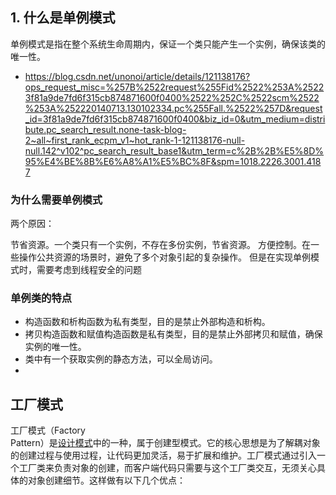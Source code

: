 ## 1. 什么是单例模式
单例模式是指在整个系统生命周期内，保证一个类只能产生一个实例，确保该类的唯一性。
- https://blog.csdn.net/unonoi/article/details/121138176?ops_request_misc=%257B%2522request%255Fid%2522%253A%25223f81a9de7fd6f315cb874871600f0400%2522%252C%2522scm%2522%253A%252220140713.130102334.pc%255Fall.%2522%257D&request_id=3f81a9de7fd6f315cb874871600f0400&biz_id=0&utm_medium=distribute.pc_search_result.none-task-blog-2~all~first_rank_ecpm_v1~hot_rank-1-121138176-null-null.142^v102^pc_search_result_base1&utm_term=c%2B%2B%E5%8D%95%E4%BE%8B%E6%A8%A1%E5%BC%8F&spm=1018.2226.3001.4187
### 为什么需要单例模式
两个原因：

节省资源。一个类只有一个实例，不存在多份实例，节省资源。
方便控制。在一些操作公共资源的场景时，避免了多个对象引起的复杂操作。
但是在实现单例模式时，需要考虑到线程安全的问题

### 单例类的特点
*   构造函数和析构函数为私有类型，目的是禁止外部构造和析构。
*   拷贝构造函数和赋值构造函数是私有类型，目的是禁止外部拷贝和赋值，确保实例的唯一性。
*   类中有一个获取实例的静态方法，可以全局访问。
*   

## 工厂模式
工厂模式（Factory  
Pattern）是[设计模式](https://so.csdn.net/so/search?q=%E8%AE%BE%E8%AE%A1%E6%A8%A1%E5%BC%8F&spm=1001.2101.3001.7020)中的一种，属于创建型模式。它的核心思想是为了解耦对象的创建过程与使用过程，让代码更加灵活，易于扩展和维护。工厂模式通过引入一个工厂类来负责对象的创建，而客户端代码只需要与这个工厂类交互，无须关心具体的对象创建细节。这样做有以下几个优点：